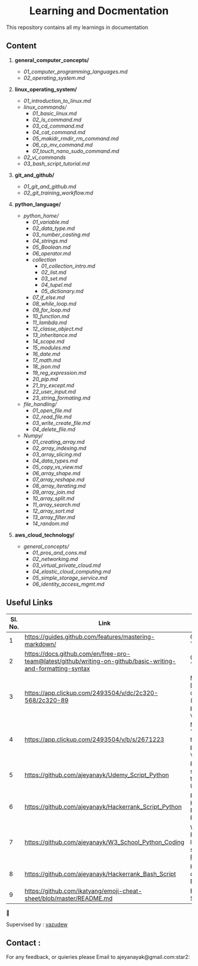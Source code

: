 <h1 align="center">Learning and Docmentation</h1>

This repository contains all my learnings in documentation 

<h2>Content</h2>

1. **general_computer_concepts/**
    * *01_computer_programming_languages.md*    
    * *02_operating_system.md*                 

2. **linux_operating_system/**
    * *01_introduction_to_linux.md*            
    * *linux_commands/*                     
      * *01_basic_linux.md*
      * *02_ls_command.md*
      * *03_cd_command.md*
      * *04_cat_command.md*
      * *05_makidr_rmdir_rm_command.md*
      * *06_cp_mv_command.md*
      * *07_touch_nano_sudo_command.md*
    * *02_vi_commands*
    * *03_bash_script_tutorial.md*
  
3.  **git_and_github/**
    * *01_git_and_github.md*
    * *02_git_training_workflow.md*
  
 4.  **python_language/**
      * *python_home/*
        * *01_variable.md*
        * *02_data_type.md*
		* *03_number_casting.md*
		* *04_strings.md*
        * *05_Boolean.md*
        * *06_operator.md*
		* *collection*
			* *01_collection_intro.md*
			* *02_list.md*
			* *03_set.md*
			* *04_tupel.md*
			* *05_dictionary.md*
		* *07_if_else.md*
		* *08_while_loop.md*
		* *09_for_loop.md*
		* *10_function.md*
		* *11_lambda.md*
		* *12_classe_object.md*
		* *13_inheritance.md*
		* *14_scope.md*
		* *15_modules.md*
		* *16_date.md*
		* *17_math.md*
		* *18_json.md*
		* *19_reg_expression.md*
		* *20_pip.md*
		* *21_try_except.md*
		* *22_user_input.md*
		* *23_string_formating.md*
      * *file_handling/*
        * *01_open_file.md*
        * *02_read_file.md*
        * *03_write_create_file.md*
		* *04_delete_file.md*
      * *Numpy/*
        * *01_creating_array.md*
        * *02_array_indexing.md*
		* *03_array_slicing.md*
		* *04_data_types.md*
		* *05_copy_vs_view.md*
		* *06_array_shape.md*
		* *07_array_reshape.md*
		* *08_array_iterating.md*
		* *09_array_join.md*
		* *10_array_split.md*
		* *11_array_search.md*
		* *12_array_sort.md*
		* *13_array_filter.md*
		* *14_random.md*
5. **aws_cloud_technology/**
    * *general_concepts/*
      * *01_pros_and_cons.md*
      * *02_networking.md*
	  * *03_virtual_private_cloud.md*
	  * *04_elastic_cloud_computing.md*
	  * *05_simple_storage_service.md*
	  * *06_identity_access_mgmt.md*

##  Useful Links

| **Sl. No.** | **Link** | **Remarks** |
----------|--------------|--------------
1| https://guides.github.com/features/mastering-markdown/ | Git Hub Tutorial 
2| https://docs.github.com/en/free-pro-team@latest/github/writing-on-github/basic-writing-and-formatting-syntax  | Git Hub Tutorial
3| https://app.clickup.com/2493504/v/dc/2c320-568/2c320-89 | My Documentation on Clickup (need permission to view)
4| https://app.clickup.com/2493504/v/b/s/2671223 | My Clickup Task list for training (need permission to view)
5| https://github.com/ajeyanayk/Udemy_Script_Python | Repository of scripts, going through Udemy Course 
6| https://github.com/ajeyanayk/Hackerrank_Script_Python | Repository of Hackerrank Puzzles with Python
7| https://github.com/ajeyanayk/W3_School_Python_Coding | W3 School Python learning and scripts [W3-Python](https://www.w3schools.com/python/)
8| https://github.com/ajeyanayk/Hackerrank_Bash_Script | Hackerrank challenges in Bash scripting
9| https://github.com/ikatyang/emoji-cheat-sheet/blob/master/README.md | Emoji Cheat Sheet

:rocket:

Supervised by : [vazudew](vazudew@gmail.com)

<h2>Contact :</h2>
For any feedback, or quieries please Email to ajeyanayak@gmail.com:star2:


